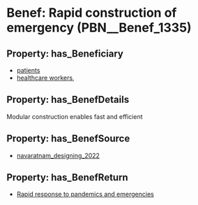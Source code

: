 # Benef: __Rapid construction of emergency__ (PBN__Benef_1335)

## Property: has_Beneficiary

* [patients](../Stakeholder/PBN__Stakeholder_31)
* [healthcare workers,](../Stakeholder/PBN__Stakeholder_522)

## Property: has_BenefDetails

Modular construction enables fast and efficient

## Property: has_BenefSource

* [navaratnam_designing_2022](../Article/PBN__Article_282)

## Property: has_BenefReturn

* [Rapid response to pandemics and emergencies](../BenefReturn/PBN__BenefReturn_1505)

